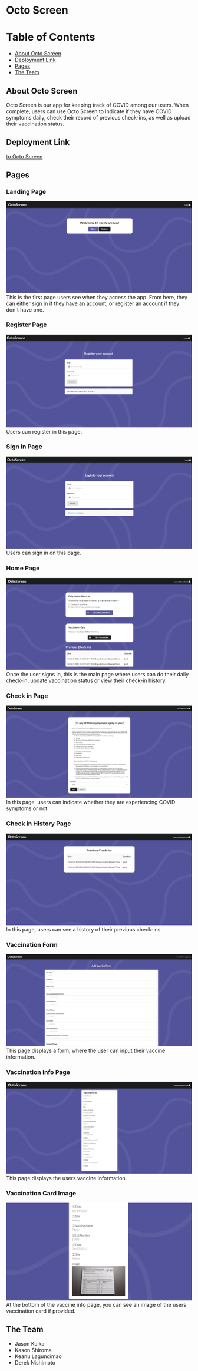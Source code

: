 # Octo Screen

# Table of Contents

* [About Octo Screen](#about-octo-screen)
* [Deployment Link](#deployment-link)
* [Pages](#pages)
* [The Team](#the-team)

## About Octo Screen
Octo Screen is our app for keeping track of COVID among our users. When complete, users can use Octo Screen to indicate if they have COVID symptoms daily, check their record of previous check-ins, as well as upload their vaccination status.

## Deployment Link
[to Octo Screen](https://octo-screen.meteorapp.com/#/)

## Pages

### Landing Page
![](images/landing.png)
This is the first page users see when they access the app. From here, they can either sign in if they have an account, or register an account if they don't have one.

### Register Page
![](images/register.png)
Users can register in this page.

### Sign in Page
![](images/signin.png)
Users can sign in on this page.

### Home Page
![](images/home.png)
Once the user signs in, this is the main page where users can do their daily check-in, update vaccination status or view their check-in history.

### Check in Page
![](images/checkin.png)
In this page, users can indicate whether they are experiencing COVID symptoms or not.

### Check in History Page
![](images/list.png)
In this page, users can see a history of their previous check-ins

### Vaccination Form
![](images/vaccform.png)
This page displays a form, where the user can input their vaccine information.

### Vaccination Info Page
![](images/vaccstatus.png)
This page displays the users vaccine information.

### Vaccination Card Image
![](images/vacccard.png)
At the bottom of the vaccine info page, you can see an image of the users vaccination card if provided.

## The Team
- Jason Kulka
- Kason Shiroma
- Keanu Lagundimao
- Derek Nishimoto
